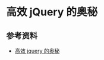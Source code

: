 # 高效 jQuery 的奥秘















## 参考资料

- [高效 jquery 的奥秘](https://justjavac.com/javascript/2013/11/25/writing-better-jquery-code.html)
